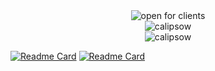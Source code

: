 
<div align="center">
  <img
    src="https://img.shields.io/website?url=https%3A%2F%2Fwww.callipson.com%2F123&up_message=currently%20open&down_message=currently%20not&style=flat&logo=github&logoSize=24&label=Open%20for%20new%20projects%3A"
    alt="open for clients"
  />
  <br >
  <img
    src="https://github-readme-streak-stats.herokuapp.com?user=calipsow"
    alt="calipsow"
  />
  <br >
    <img
    src="https://github-readme-stats.vercel.app/api?hide_title=true&username=calipsow&show_icons=true&rank_icon=github&number_format=short&hide=prs,issues&hide_progress=true"
    alt="calipsow"
  />
</div>

[![Readme Card](https://github-readme-stats.vercel.app/api/pin/?username=calipsow&repo=powershell-one-o-one)](https://github.com/calipsow/powershell-one-o-one)
[![Readme Card](https://github-readme-stats.vercel.app/api/pin/?username=calipsow&repo=react-native-starter-kit)](https://github.com/calipsow/react-native-starter-kit)

